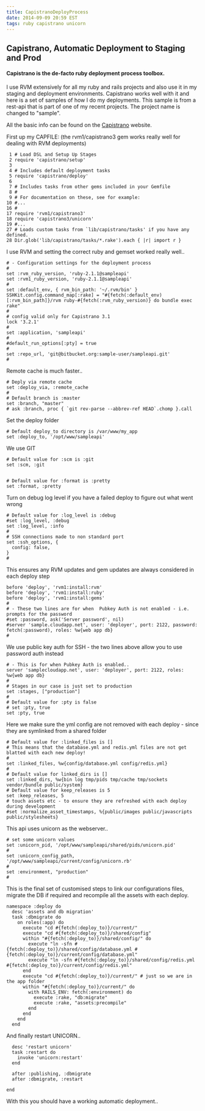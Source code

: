 ```yaml
---
title: CapistranoDeployProcess
date: 2014-09-09 20:59 EST
tags: ruby capistrano unicorn
---
```


## Capistrano, Automatic Deployment to Staging and Prod

#### Capistrano is the de-facto ruby deployment process toolbox. 

I use RVM extensively for all my ruby and rails projects and also use it in my staging and deployment environments. Capistrano works well with it and here is a set of samples of how I do my deployments. This sample is from a rest-api that is part of one of my recent projects. The project name is changed to "sample".

All the basic info can be found on the [Capistrano](http://capistranorb.com) website. 

First up my CAPFILE: (the rvm1/capistrano3 gem works really well for dealing with RVM deployments)

     1 # Load DSL and Setup Up Stages
     2 require 'capistrano/setup'
     3 
     4 # Includes default deployment tasks
     5 require 'capistrano/deploy'
     6 
     7 # Includes tasks from other gems included in your Gemfile
     8 #
     9 # For documentation on these, see for example:
    10 #...
    16 #
    17 require 'rvm1/capistrano3'
    18 require 'capistrano3/unicorn'
    19 #...
    27 # Loads custom tasks from `lib/capistrano/tasks' if you have any defined.
    28 Dir.glob('lib/capistrano/tasks/*.rake').each { |r| import r }


I use RVM and setting the correct ruby and gemset worked really well..

	# - Configuration settings for the deployment process
	#
	set :rvm_ruby_version, 'ruby-2.1.1@sampleapi'
	set :rvm1_ruby_version, 'ruby-2.1.1@sampleapi'
	#
	set :default_env, { rvm_bin_path: '~/.rvm/bin' }
	SSHKit.config.command_map[:rake] = "#{fetch(:default_env)[:rvm_bin_path]}/rvm ruby-#{fetch(:rvm_ruby_version)} do bundle exec rake"
	#
	# config valid only for Capistrano 3.1
	lock '3.2.1'
	#
	set :application, 'sampleapi'
	#
	#default_run_options[:pty] = true
	#
	set :repo_url, 'git@bitbucket.org:sample-user/sampleapi.git'
	#

Remote cache is much faster..

	# Deply via remote cache
	set :deploy_via, :remote_cache
	#
	# Default branch is :master
	set :branch, "master"
	# ask :branch, proc { `git rev-parse --abbrev-ref HEAD`.chomp }.call

Set the deploy folder

	# Default deploy_to directory is /var/www/my_app
	set :deploy_to, '/opt/www/sampleapi'

We use GIT

	# Default value for :scm is :git
	set :scm, :git


	# Default value for :format is :pretty
	set :format, :pretty

Turn on debug log level if you have a failed deploy to figure out what went wrong

	# Default value for :log_level is :debug
	#set :log_level, :debug
	set :log_level, :info
	#
	# SSH connections made to non standard port
	set :ssh_options, {
	  config: false,
	}
	#

This ensures any RVM updates and gem updates are always considered in each deploy step

	before 'deploy', 'rvm1:install:rvm'
	before 'deploy', 'rvm1:install:ruby'
	before 'deploy', 'rvm1:install:gems'
	#
	# - These two lines are for when  Pubkey Auth is not enabled - i.e. prompts for the password
	#set :password, ask('Server password', nil)
	#server 'sample.cloudapp.net', user: 'deployer', port: 2122, password: fetch(:password), roles: %w{web app db}
	#

We use public key auth for SSH - the two lines above allow you to use password auth instead

	# - This is for when Pubkey Auth is enabled..
	server 'samplecloudapp.net', user: 'deployer', port: 2122, roles: %w{web app db}
	#
	# Stages in our case is just set to production
	set :stages, ["production"]
	#
	# Default value for :pty is false
	# set :pty, true
	set :pty, true

Here we make sure the yml config are not removed with each deploy - since they are symlinked from a shared folder

	# Default value for :linked_files is []
	# This means that the database.yml and redis.yml files are not get blatted with each new deploy!
	#
	set :linked_files, %w{config/database.yml config/redis.yml}
	#
	# Default value for linked_dirs is []
	set :linked_dirs, %w{bin log tmp/pids tmp/cache tmp/sockets vendor/bundle public/system}
	# Default value for keep_releases is 5
	set :keep_releases, 5
	# touch assets etc - to ensure they are refreshed with each deploy during development
	#set :normalize_asset_timestamps, %{public/images public/javascripts public/stylesheets}

This api uses unicorn as the webserver..

	# set some unicorn values
	set :unicorn_pid, '/opt/www/sampleapi/shared/pids/unicorn.pid'
	#
	set :unicorn_config_path, '/opt/www/sampleapi/current/config/unicorn.rb'
	#
	set :environment, "production"
	#

This is the final set of customised steps to link our configurations files, migrate the DB if required and 
recompile all the assets with each deploy.

	namespace :deploy do
	  desc 'assets and db migration'
	  task :dbmigrate do
	    on roles(:app) do
	      execute "cd #{fetch(:deploy_to)}/current/"
	      execute "cd #{fetch(:deploy_to)}/shared/config"
	      within "#{fetch(:deploy_to)}/shared/config/" do
	        execute "ln -sfn #{fetch(:deploy_to)}/shared/config/database.yml #{fetch(:deploy_to)}/current/config/database.yml"
	        execute "ln -sfn #{fetch(:deploy_to)}/shared/config/redis.yml #{fetch(:deploy_to)}/current/config/redis.yml"
	      end
	      execute "cd #{fetch(:deploy_to)}/current/" # just so we are in the app folder
	      within "#{fetch(:deploy_to)}/current/" do
	        with RAILS_ENV: fetch(:environment) do
	          execute :rake, "db:migrate"
	          execute :rake, "assets:precompile"
	        end
	      end  
	    end
	  end  

And finally restart UNICORN..

	  desc 'restart unicorn'
	  task :restart do
	    invoke 'unicorn:restart'
	  end  

	  after :publishing, :dbmigrate
	  after :dbmigrate, :restart

	end

With this you should have a working automatic deployment..
